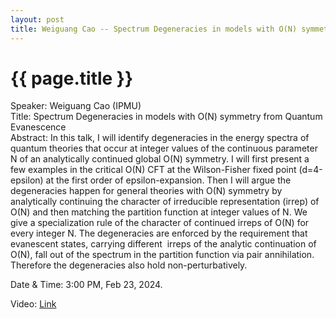 ```yaml
---
layout: post
title: Weiguang Cao -- Spectrum Degeneracies in models with O(N) symmetry from Quantum Evanescence
---
```


{{ page.title }}
================

Speaker: Weiguang Cao (IPMU)  
Title: Spectrum Degeneracies in models with O(N) symmetry from Quantum Evanescence    
Abstract: In this talk, I will identify degeneracies in the energy spectra of quantum theories that occur at integer values of the continuous parameter N of an analytically continued global O(N) symmetry. I will first present a few examples in the critical O(N) CFT at the Wilson-Fisher fixed point (d=4-epsilon) at the first order of epsilon-expansion. Then I will argue the degeneracies happen for general theories with O(N) symmetry by analytically continuing the character of irreducible representation (irrep) of O(N) and then matching the partition function at integer values of N. We give a specialization rule of the character of continued irreps of O(N) for every integer N. The degeneracies are enforced by the requirement that evanescent states, carrying different  irreps of the analytic continuation of O(N), fall out of the spectrum in the partition function via pair annihilation. Therefore the degeneracies also hold non-perturbatively.  

Date & Time: 3:00 PM, Feb 23, 2024.  

Video: [Link]( https://www.bilibili.com/video/BV1Qy421B7Wm)   
